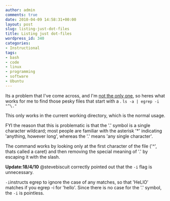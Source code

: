 ```yaml
---
author: admin
comments: true
date: 2010-04-09 14:58:31+00:00
layout: post
slug: listing-just-dot-files
title: Listing just dot-files
wordpress_id: 340
categories:
- Instructional
tags:
- bash
- code
- linux
- programming
- software
- Ubuntu
---
```


Its a problem that I've come across, and I'm [not the only one](http://www.unix.com/unix-dummies-questions-answers/42734-command-list-dot-files.html), so heres what works for me to find those pesky files that start with a .
`ls -a | egrep -i "^\."`

This only works in the current working directory, which is the normal usage.

FYI the reason that this is problematic is that the '.' symbol is a single character wildcard; most people are familiar with the asterisk '*' indicating 'anything, however long', whereas the '.' means 'any single character'.

The command works by looking only at the first character of the file ('^', thats called a caret) and then removing the special meaning of '.' by escaping it with the slash.

**Update:18/4/10**
@stevebiscuit correctly pointed out that the `-i` flag is unnecessary.

`-i`instructs egrep to ignore the case of any matches, so that 'HeLlO' matches if you egrep -i for 'hello'. Since there is no case for the '.' symbol, the `-i` is pointless.
